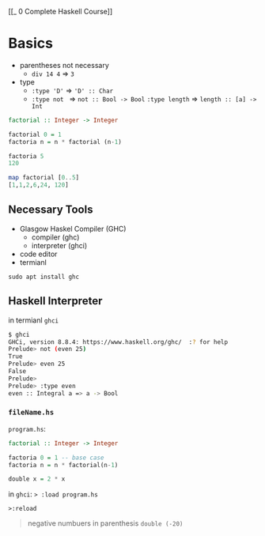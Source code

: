 [[_ 0 Complete Haskell Course]]


# Basics
- parentheses not necessary
	- `div 14 4` => `3`
- type
	- `:type 'D'` => `'D' :: Char`
	- `:type not ` => `not :: Bool -> Bool`
`:type length` => `length :: [a] -> Int `

```haskell
factorial :: Integer -> Integer

factorial 0 = 1
factoria n = n * factorial (n-1)


```

```haskell
factoria 5
120

map factorial [0..5]
[1,1,2,6,24, 120]
```

## Necessary Tools
- Glasgow Haskel Compiler (GHC)
	- compiler (ghc)
	- interpreter (ghci)
- code editor
- termianl

`sudo apt install ghc`

## Haskell Interpreter
in termianl `ghci`
```bash
$ ghci
GHCi, version 8.8.4: https://www.haskell.org/ghc/  :? for help
Prelude> not (even 25)
True
Prelude> even 25
False
Prelude> 
Prelude> :type even
even :: Integral a => a -> Bool

```

### `fileName.hs`
`program.hs`:
```haskell
factorial :: Integer -> Integer

factoria 0 = 1 -- base case
factoria n = n * factorial(n-1)

double x = 2 * x
```

in `ghci`:
`> :load program.hs`

`>:reload`

>negative numbuers in parenthesis 
>`double (-20)`

